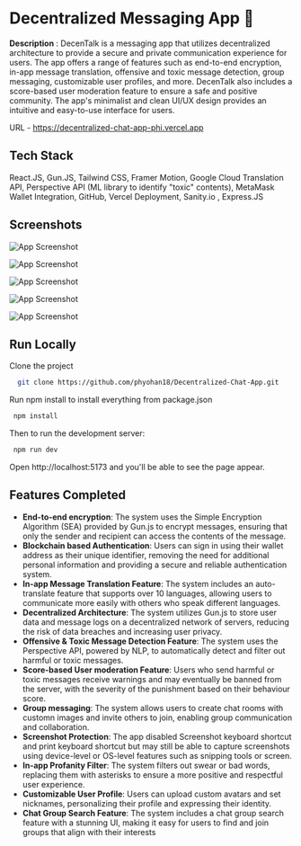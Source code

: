 
# Decentralized Messaging App 💬

**Description** : DecenTalk is a messaging app that utilizes
decentralized architecture to provide a
secure and private communication
experience for users. The app offers a
range of features such as end-to-end
encryption, in-app message translation,
offensive and toxic message detection,
group messaging, customizable user
profiles, and more. DecenTalk also includes
a score-based user moderation feature to
ensure a safe and positive community. The
app's minimalist and clean UI/UX design
provides an intuitive and easy-to-use
interface for users.


URL - https://decentralized-chat-app-phi.vercel.app
## Tech Stack

React.JS, Gun.JS, Tailwind CSS, Framer Motion, Google
Cloud Translation API, Perspective API (ML
library to identify "toxic" contents),
MetaMask Wallet Integration, GitHub,
Vercel Deployment, Sanity.io , Express.JS

## Screenshots

![App Screenshot](https://i.ibb.co/dMrBZrj/Screenshot-2023-03-01-181706.png)


![App Screenshot](https://i.ibb.co/PGzBfq9/Screenshot-2023-03-01-182008.png)

![App Screenshot](https://i.ibb.co/XY2bzZ8/Screenshot-2023-03-01-182153.png)

![App Screenshot](https://i.ibb.co/fYMQKgy/Screenshot-2023-03-01-182254.png)

![App Screenshot](https://i.ibb.co/d73z0WP/Screenshot-2023-03-01-182454.png)

## Run Locally

Clone the project

```bash
  git clone https://github.com/phyohan18/Decentralized-Chat-App.git
```

Run npm install to install everything from package.json

```bash
 npm install
```

Then to run the development server:

```bash
 npm run dev
```
Open http://localhost:5173 and you'll be able to see the page appear.

## Features Completed

- **End-to-end encryption**: The system uses the Simple Encryption Algorithm (SEA) provided by Gun.js to encrypt messages, ensuring that only the sender and recipient can access the contents of the message.
- **Blockchain based Authentication**: Users can sign in using their wallet address as their unique identifier, removing the need for additional personal information and providing a secure and reliable authentication system.
- **In-app Message Translation Feature**: The system includes an auto-translate feature that supports over 10 languages, allowing users to communicate more easily with others who speak different languages.
- **Decentralized Architecture**: The system utilizes Gun.js to store user data and message logs on a decentralized network of servers, reducing the risk of data breaches and increasing user privacy.
- **Offensive & Toxic Message Detection Feature**: The system uses the Perspective API, powered by NLP, to automatically detect and filter out harmful or toxic messages.
- **Score-based User moderation Feature**: Users who send harmful or toxic messages receive warnings and may eventually be banned from the server, with the severity of the punishment based on their behaviour score.
- **Group messaging**: The system allows users to create chat rooms with customn images and invite others to join, enabling group communication and collaboration.
- **Screenshot Protection**: The app disabled Screenshot keyboard shortcut and print keyboard shortcut but may still be able to capture screenshots using device-level or OS-level features such as snipping tools or screen.
- **In-app Profanity Filter**: The system filters out swear or bad words, replacing them with asterisks to ensure a more positive and respectful user experience.
- **Customizable User Profile**: Users can upload custom avatars and set nicknames, personalizing their profile and expressing their identity.
- **Chat Group Search Feature**: The system includes a chat group search feature with a stunning UI, making it easy for users to find and join groups that align with their interests




